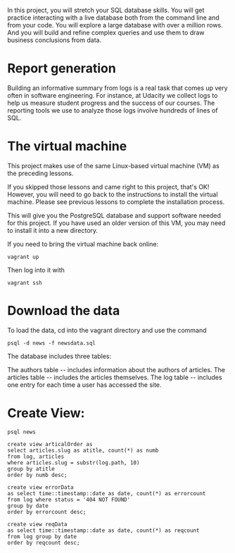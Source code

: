 In this project, you will stretch your SQL database skills. You will get practice interacting with a live database both from the command line and from your code. You will explore a large database with over a million rows. And you will build and refine complex queries and use them to draw business conclusions from data.

# Report generation
Building an informative summary from logs is a real task that comes up very often in software engineering. For instance, at Udacity we collect logs to help us measure student progress and the success of our courses. The reporting tools we use to analyze those logs involve hundreds of lines of SQL.

# The virtual machine
This project makes use of the same Linux-based virtual machine (VM) as the preceding lessons.

If you skipped those lessons and came right to this project, that's OK! However, you will need to go back to the instructions to install the virtual machine. Please see previous lessons to complete the installation process.

This will give you the PostgreSQL database and support software needed for this project. If you have used an older version of this VM, you may need to install it into a new directory.

If you need to bring the virtual machine back online:

    vagrant up
Then log into it with 

    vagrant ssh

# Download the data
To load the data, cd into the vagrant directory and use the command 

    psql -d news -f newsdata.sql

The database includes three tables:

The authors table -- includes information about the authors of articles.
The articles table -- includes the articles themselves.
The log table -- includes one entry for each time a user has accessed the site.

# Create View:

    psql news

    create view articalOrder as 
    select articles.slug as atitle, count(*) as numb 
    from log, articles 
    where articles.slug = substr(log.path, 10) 
    group by atitle 
    order by numb desc;

    create view errorData 
    as select time::timestamp::date as date, count(*) as errorcount  
    from log where status = '404 NOT FOUND' 
    group by date 
    order by errorcount desc;

    create view reqData 
    as select time::timestamp::date as date, count(*) as reqcount  
    from log group by date 
    order by reqcount desc;
